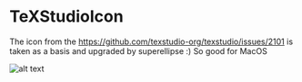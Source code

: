 # TeXStudioIcon
The icon from the https://github.com/texstudio-org/texstudio/issues/2101 is taken as a basis and upgraded by superellipse :) So good for MacOS

![alt text](https://github.com/yapyanchzhanchzhen/TeXStudioIcon/blob/main/example.png?raw=true)
